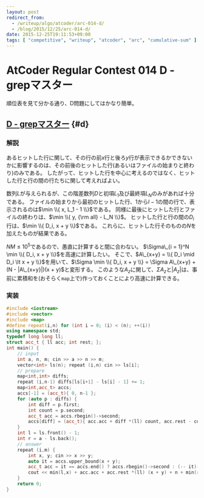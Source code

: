 ```yaml
---
layout: post
redirect_from:
  - /writeup/algo/atcoder/arc-014-d/
  - /blog/2015/12/25/arc-014-d/
date: 2015-12-25T19:11:53+09:00
tags: [ "competitive", "writeup", "atcoder", "arc", "cumulative-sum" ]
---
```


# AtCoder Regular Contest 014 D - grepマスター

順位表を見て分かる通り、D問題にしてはかなり簡単。

## [D - grepマスター](https://beta.atcoder.jp/contests/arc014/tasks/arc014_4) {#d}

### 解説

あるヒットした行に関して、その行の前$x$行と後ろ$y$行が表示できるかできないかに影響するのは、その前後のヒットした行(あるいはファイルの始まりと終わり)のみである。
したがって、ヒットした行を中心に考えるのではなく、ヒットした行と行の間の行たちに関して考えればよい。

数列$L$が与えられるが、この階差数列$D$と初項$L_1$及び最終項$L_N$のみがあれば十分である。
ファイルの始まりから最初のヒットした行、$1$から$l-1$の間の行で、表示されるのは$\min \\{ x, L_1 - 1 \\}$である。
同様に最後にヒットした行とファイルの終わりは、$\min \\{ y, {\rm all} - L_N \\}$。
ヒットした行と行の間の$D_i$行は、$\min \\{ D_i, x + y \\}$である。
これらに、ヒットした行そのものの$N$を加えたものが結果である。

$NM \le 10^5$であるので、愚直に計算すると間に合わない。
$\Sigma\_{i = 1}^N \min \\{ D_i, x + y \\}$を高速に計算したい。
そこで、$A\_{x+y} = \\{ D_i \mid D_i \lt x + y \\}$を用いて、$\Sigma \min \\{ D_i, x + y \\} = \Sigma A\_{x+y} + (N - |A\_{x+y}|)(x + y)$と変形する。
このような$A_z$に関して、$\Sigma A_z$と$|A_z|$は、事前に累積和を(おそらく`map`上で)作っておくことにより高速に計算できる。

### 実装

``` c++
#include <iostream>
#include <vector>
#include <map>
#define repeat(i,n) for (int i = 0; (i) < (n); ++(i))
using namespace std;
typedef long long ll;
struct acc_t { ll acc; int rest; };
int main() {
    // input
    int a, n, m; cin >> a >> n >> m;
    vector<int> ls(n); repeat (i,n) cin >> ls[i];
    // prepare
    map<int,int> diffs;
    repeat (i,n-1) diffs[ls[i+1] - ls[i] - 1] += 1;
    map<int,acc_t> accs;
    accs[-1] = (acc_t){ 0, n-1 };
    for (auto p : diffs) {
        int diff = p.first;
        int count = p.second;
        acc_t acc = accs.rbegin()->second;
        accs[diff] = (acc_t){ acc.acc + diff *(ll) count, acc.rest - count };
    }
    int l = ls.front() - 1;
    int r = a - ls.back();
    // answer
    repeat (i,m) {
        int x, y; cin >> x >> y;
        auto it = accs.upper_bound(x + y);
        acc_t acc = it == accs.end() ? accs.rbegin()->second : (-- it)->second;
        cout << min(l,x) + acc.acc + acc.rest *(ll) (x + y) + n + min(r,y) << endl;
    }
    return 0;
}
```

